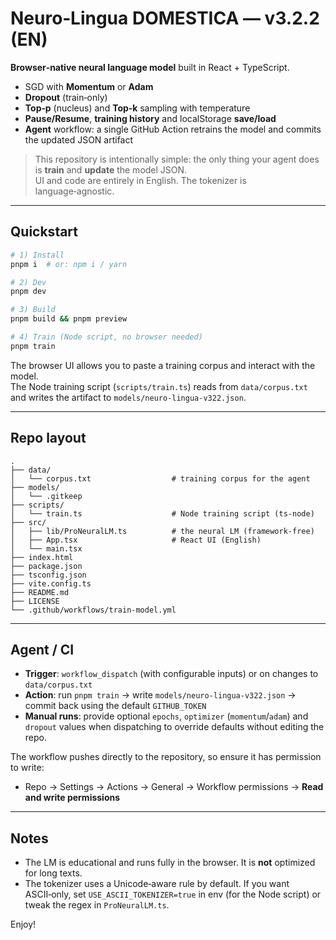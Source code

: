 # Neuro‑Lingua DOMESTICA — v3.2.2 (EN)

**Browser‑native neural language model** built in React + TypeScript.
- SGD with **Momentum** or **Adam**
- **Dropout** (train‑only)
- **Top‑p** (nucleus) and **Top‑k** sampling with temperature
- **Pause/Resume**, **training history** and localStorage **save/load**
- **Agent** workflow: a single GitHub Action retrains the model and commits the updated JSON artifact

> This repository is intentionally simple: the only thing your agent does is **train** and **update** the model JSON.  
> UI and code are entirely in English. The tokenizer is language‑agnostic.

---

## Quickstart

```bash
# 1) Install
pnpm i  # or: npm i / yarn

# 2) Dev
pnpm dev

# 3) Build
pnpm build && pnpm preview

# 4) Train (Node script, no browser needed)
pnpm train
```

The browser UI allows you to paste a training corpus and interact with the model.  
The Node training script (`scripts/train.ts`) reads from `data/corpus.txt` and writes the artifact to `models/neuro‑lingua‑v322.json`.

---

## Repo layout

```
.
├── data/
│   └── corpus.txt                  # training corpus for the agent
├── models/
│   └── .gitkeep
├── scripts/
│   └── train.ts                    # Node training script (ts-node)
├── src/
│   ├── lib/ProNeuralLM.ts          # the neural LM (framework-free)
│   ├── App.tsx                     # React UI (English)
│   └── main.tsx
├── index.html
├── package.json
├── tsconfig.json
├── vite.config.ts
├── README.md
├── LICENSE
└── .github/workflows/train-model.yml
```

---

## Agent / CI

- **Trigger**: `workflow_dispatch` (with configurable inputs) or on changes to `data/corpus.txt`
- **Action**: run `pnpm train` → write `models/neuro‑lingua‑v322.json` → commit back using the default `GITHUB_TOKEN`
- **Manual runs**: provide optional `epochs`, `optimizer` (`momentum`/`adam`) and `dropout` values when dispatching to override defaults without editing the repo.

The workflow pushes directly to the repository, so ensure it has permission to write:
- Repo → Settings → Actions → General → Workflow permissions → **Read and write permissions**

---

## Notes

- The LM is educational and runs fully in the browser. It is **not** optimized for long texts.
- The tokenizer uses a Unicode‑aware rule by default. If you want ASCII‑only, set `USE_ASCII_TOKENIZER=true` in env (for the Node script) or tweak the regex in `ProNeuralLM.ts`.

Enjoy!
